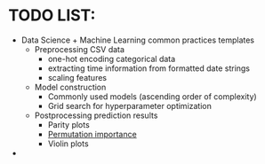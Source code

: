 # TODO LIST:
 - Data Science + Machine Learning common practices templates
   - Preprocessing CSV data
     - one-hot encoding categorical data
     - extracting time information from formatted date strings
     - scaling features
   - Model construction
     - Commonly used models (ascending order of complexity)
     - Grid search for hyperparameter optimization
   - Postprocessing prediction results
     - Parity plots
     - <a href="https://scikit-learn.org/stable/modules/permutation_importance.html">Permutation importance</a>
     - Violin plots
 - 